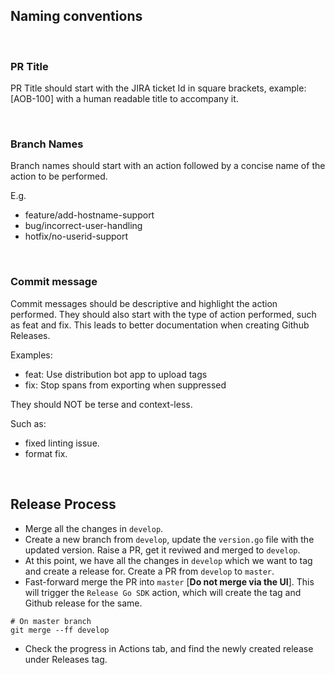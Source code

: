 ## Naming conventions
<br>

### PR Title
PR Title should start with the JIRA ticket Id in square brackets, example: [AOB-100] with a human readable title to accompany it.

<br>

### Branch Names
Branch names should start with an action followed by a concise name of the action to be performed.

E.g.
- feature/add-hostname-support
- bug/incorrect-user-handling
- hotfix/no-userid-support

<br>

### Commit message
Commit messages should be descriptive and highlight the action performed. They should also start with the type of action performed, such as feat and fix. This leads to better
documentation when creating Github Releases.

Examples:
- feat: Use distribution bot app to upload tags
- fix: Stop spans from exporting when suppressed

They should NOT be terse and context-less.

Such as:
- fixed linting issue.
- format fix.

<br>

## Release Process
- Merge all the changes in `develop`.
- Create a new branch from `develop`, update the `version.go` file with the updated version. Raise a PR, get it reviwed and merged to `develop`.
- At this point, we have all the changes in `develop` which we want to tag and create a release for. Create a PR from `develop` to `master`.
- Fast-forward merge the PR into `master` [**Do not merge via the UI**]. This will trigger the `Release Go SDK` action, which will create the tag and Github release for the same.
```shell
# On master branch
git merge --ff develop
```
- Check the progress in Actions tab, and find the newly created release under Releases tag.